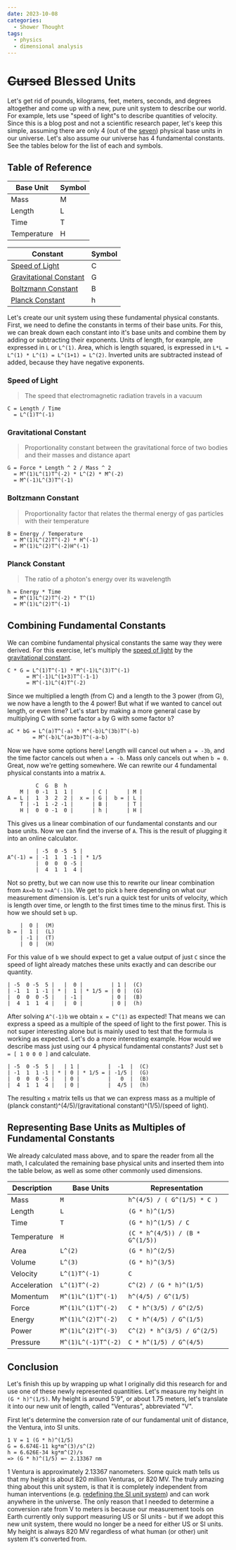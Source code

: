 ```yaml
---
date: 2023-10-08
categories:
  - Shower Thought
tags:
  - physics
  - dimensional analysis
---
```


# ~~Cursed~~ Blessed Units

Let's get rid of pounds, kilograms, feet, meters, seconds, and degrees altogether and come up with a new, pure unit system to describe our world. For example, lets use "speed of light"s to describe quantities of velocity. Since this is a blog post and not a scientific research paper, let's keep this simple, assuming there are only 4 (out of the [seven](https://en.wikipedia.org/wiki/SI_base_unit)) physical base units in our universe. Let's also assume our universe has 4 fundamental constants. See the tables below for the list of each and symbols.

## Table of Reference

| Base Unit | Symbol |
| --------- | ------ |
| Mass | M |
| Length | L |
| Time | T |
| Temperature | H |

| Constant | Symbol |
| -------- | ------ |
| [Speed of Light](#speed-of-light) | C |
| [Gravitational Constant](#gravitational-constant) | G |
| [Boltzmann Constant](#boltzmann-constant) | B |
| [Planck Constant](#planck-constant) | h |

Let's create our unit system using these fundamental physical constants. First, we need to define the constants in terms of their base units. For this, we can break down each constant into it's base units and combine them by adding or subtracting their exponents. Units of length, for example, are expressed in `L` or `L^(1)`. Area, which is length squared, is expressed in `L*L = L^(1) * L^(1) = L^(1+1) = L^(2)`. Inverted units are subtracted instead of added, because they have negative exponents.

### Speed of Light

> The speed that electromagnetic radiation travels in a vacuum

```
C = Length / Time
  = L^(1)T^(-1)
```

### Gravitational Constant

> Proportionality constant between the gravitational force of two bodies and their masses and distance apart

```
G = Force * Length ^ 2 / Mass ^ 2
  = M^(1)L^(1)T^(-2) * L^(2) * M^(-2)
  = M^(-1)L^(3)T^(-1)
```

### Boltzmann Constant

> Proportionality factor that relates the thermal energy of gas particles with their temperature

```
B = Energy / Temperature
  = M^(1)L^(2)T^(-2) * H^(-1)
  = M^(1)L^(2)T^(-2)H^(-1)
```

<!-- ## Stefan-Boltzmann Constant

```
Sigma = Power / Length ^ 2 / Temperature ^ 4
      = M(1)L(2)T(-3) * L(-2) * H(-4)
      = M(1)T(-3)H(-4)
``` -->

### Planck Constant

> The ratio of a photon's energy over its wavelength

```
h = Energy * Time
  = M^(1)L^(2)T^(-2) * T^(1)
  = M^(1)L^(2)T^(-1)
```

## Combining Fundamental Constants

We can combine fundamental physical constants the same way they were derived. For this exercise, let's multiply the [speed of light](#speed-of-light) by the [gravitational constant](#gravitational-constant).

```
C * G = L^(1)T^(-1) * M^(-1)L^(3)T^(-1)
      = M^(-1)L^(1+3)T^(-1-1)
      = M^(-1)L^(4)T^(-2)
```

Since we multiplied a length (from C) and a length to the 3 power (from G), we now have a length to the 4 power! But what if we wanted to cancel out length, or even time? Let's start by making a more general case by multiplying C with some factor `a` by G with some factor `b`?

```
aC * bG = L^(a)T^(-a) * M^(-b)L^(3b)T^(-b)
        = M^(-b)L^(a+3b)T^(-a-b)
```

Now we have some options here! Length will cancel out when `a = -3b`, and the time factor cancels out when `a = -b`. Mass only cancels out when `b = 0`. Great, now we're getting somewhere. We can rewrite our 4 fundamental physical constants into a matrix `A`.

```
         C  G  B  h
    M |  0 -1  1  1 |      | C |      | M |
A = L |  1  3  2  2 |  x = | G |  b = | L |
    T | -1  1 -2 -1 |      | B |      | T |
    H |  0  0 -1  0 |      | h |      | H |
```

This gives us a linear combination of our fundamental constants and our base units. Now we can find the inverse of `A`. This is the result of plugging it into an online calculator.

```
         | -5  0 -5  5 |
A^(-1) = | -1  1  1 -1 | * 1/5
         |  0  0  0 -5 |
         |  4  1  1  4 |
```

Not so pretty, but we can now use this to rewrite our linear combination from `Ax=b` to `x=A^(-1)b`. We get to pick `b` here depending on what our measurement dimension is. Let's run a quick test for units of velocity, which is length over time, or length to the first times time to the minus first. This is how we should set `b` up.

```
    |  0 |  (M)
b = |  1 |  (L)
    | -1 |  (T)
    |  0 |  (H)
```

For this value of `b` we should expect to get a value output of just `C` since the speed of light already matches these units exactly and can describe our quantity.

```
| -5  0 -5  5 |   |  0 |         | 1 |  (C)
| -1  1  1 -1 | * |  1 | * 1/5 = | 0 |  (G)
|  0  0  0 -5 |   | -1 |         | 0 |  (B)
|  4  1  1  4 |   |  0 |         | 0 |  (h)
```

After solving `A^(-1)b` we obtain `x = C^(1)` as expected! That means we can express a speed as a multiple of the speed of light to the first power. This is not super interesting alone but is mainly used to test that the formula is working as expected. Let's do a more interesting example. How would we describe mass just using our 4 physical fundamental constants? Just set `b = [ 1 0 0 0 ]` and calculate.

```
| -5  0 -5  5 |   | 1 |         |  -1  |  (C)
| -1  1  1 -1 | * | 0 | * 1/5 = | -1/5 |  (G)
|  0  0  0 -5 |   | 0 |         |   0  |  (B)
|  4  1  1  4 |   | 0 |         |  4/5 |  (h)
```

The resulting `x` matrix tells us that we can express mass as a multiple of (planck constant)^(4/5)/(gravitational constant)^(1/5)/(speed of light).

## Representing Base Units as Multiples of Fundamental Constants

We already calculated mass above, and to spare the reader from all the math, I calculated the remaining base physical units and inserted them into the table below, as well as some other commonly used dimensions.

| Description | Base Units | Representation |
| ----------- | ---------- | -------------- |
| Mass | `M` | `h^(4/5) / ( G^(1/5) * C )` |
| Length | `L` | `(G * h)^(1/5)` |
| Time | `T` | `(G * h)^(1/5) / C` |
| Temperature | `H` | `(C * h^(4/5)) / (B * G^(1/5))` |
| Area | `L^(2)` | `(G * h)^(2/5)` |
| Volume | `L^(3)` | `(G * h)^(3/5)` |
| Velocity | `L^(1)T^(-1)` | `C` |
| Acceleration | `L^(1)T^(-2)` | `C^(2) / (G * h)^(1/5)` |
| Momentum | `M^(1)L^(1)T^(-1)` | `h^(4/5) / G^(1/5)` |
| Force | `M^(1)L^(1)T^(-2)` | `C * h^(3/5) / G^(2/5)` |
| Energy | `M^(1)L^(2)T^(-2)` | `C * h^(4/5) / G^(1/5)` |
| Power | `M^(1)L^(2)T^(-3)` | `C^(2) * h^(3/5) / G^(2/5)` |
| Pressure | `M^(1)L^(-1)T^(-2)` | `C * h^(1/5) / G^(4/5)` |

## Conclusion

Let's finish this up by wrapping up what I originally did this research for and use one of these newly represented quantities. Let's measure my height in `(G * h)^(1/5)`. My height is around 5'9", or about 1.75 meters, let's translate it into our new unit of length, called "Venturas", abbreviated "V".

First let's determine the conversion rate of our fundamental unit of distance, the Ventura, into SI units.

```
1 V = 1 (G * h)^(1/5)
G = 6.674E-11 kg*m^(3)/s^(2)
h = 6.626E-34 kg*m^(2)/s
=> (G * h)^(1/5) =~ 2.13367 nm
```

1 Ventura is approximately 2.13367 nanometers. Some quick math tells us that my height is about 820 million Venturas, or 820 MV. The truly amazing thing about this unit system, is that it is completely independent from human interventions (e.g. [redefining the SI unit system](https://www.npl.co.uk/si-units/the-redefinition-of-the-si-units)) and can work anywhere in the universe. The only reason that I needed to determine a conversion rate from V to meters is because our measurement tools on Earth currently only support measuring US or SI units - but if we adopt this new unit system, there would no longer be a need for either US or SI units. My height is always 820 MV regardless of what human (or other) unit system it's converted from.